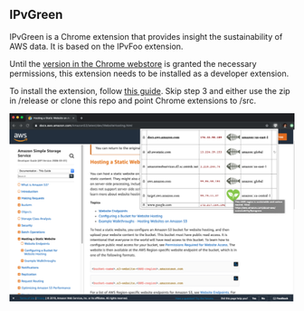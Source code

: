 ## IPvGreen
IPvGreen is a Chrome extension that provides insight the sustainability of AWS data.
It is based on the IPvFoo extension.

Until the [version in the Chrome webstore](https://chrome.google.com/webstore/detail/ipvgreen/japapgcichafkoenponokhilebeejbch) is granted the necessary permissions, this extension needs to be installed as a developer extension.

To install the extension, follow [this guide](https://www.cnet.com/how-to/how-to-install-chrome-extensions-manually/).
Skip step 3 and either use the zip in /release or clone this repo and point Chrome extensions to /src.

![IPvGreen](/screenshot.png)
